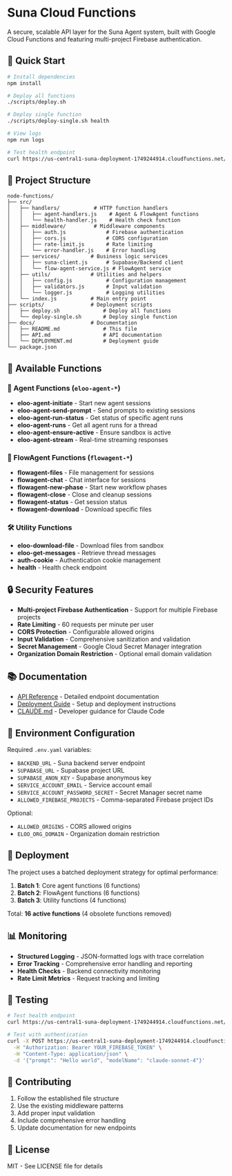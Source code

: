 # Suna Cloud Functions

A secure, scalable API layer for the Suna Agent system, built with Google Cloud Functions and featuring multi-project Firebase authentication.

## 🚀 Quick Start

```bash
# Install dependencies
npm install

# Deploy all functions
./scripts/deploy.sh

# Deploy single function
./scripts/deploy-single.sh health

# View logs
npm run logs

# Test health endpoint
curl https://us-central1-suna-deployment-1749244914.cloudfunctions.net/health
```

## 📁 Project Structure

```
node-functions/
├── src/
│   ├── handlers/           # HTTP function handlers
│   │   ├── agent-handlers.js    # Agent & FlowAgent functions
│   │   └── health-handler.js    # Health check function
│   ├── middleware/         # Middleware components
│   │   ├── auth.js             # Firebase authentication
│   │   ├── cors.js             # CORS configuration
│   │   ├── rate-limit.js       # Rate limiting
│   │   └── error-handler.js    # Error handling
│   ├── services/          # Business logic services
│   │   ├── suna-client.js      # Supabase/Backend client
│   │   └── flow-agent-service.js # FlowAgent service
│   ├── utils/             # Utilities and helpers
│   │   ├── config.js           # Configuration management
│   │   ├── validators.js       # Input validation
│   │   └── logger.js           # Logging utilities
│   └── index.js           # Main entry point
├── scripts/               # Deployment scripts
│   ├── deploy.sh              # Deploy all functions
│   └── deploy-single.sh       # Deploy single function
├── docs/                  # Documentation
│   ├── README.md              # This file
│   ├── API.md                 # API documentation
│   └── DEPLOYMENT.md          # Deployment guide
└── package.json
```

## 🔌 Available Functions

### 🤖 Agent Functions (`eloo-agent-*`)
- **eloo-agent-initiate** - Start new agent sessions
- **eloo-agent-send-prompt** - Send prompts to existing sessions
- **eloo-agent-run-status** - Get status of specific agent runs
- **eloo-agent-runs** - Get all agent runs for a thread
- **eloo-agent-ensure-active** - Ensure sandbox is active
- **eloo-agent-stream** - Real-time streaming responses

### 🔄 FlowAgent Functions (`flowagent-*`)
- **flowagent-files** - File management for sessions
- **flowagent-chat** - Chat interface for sessions
- **flowagent-new-phase** - Start new workflow phases
- **flowagent-close** - Close and cleanup sessions
- **flowagent-status** - Get session status
- **flowagent-download** - Download specific files

### 🛠️ Utility Functions
- **eloo-download-file** - Download files from sandbox
- **eloo-get-messages** - Retrieve thread messages
- **auth-cookie** - Authentication cookie management
- **health** - Health check endpoint

## 🔒 Security Features

- **Multi-project Firebase Authentication** - Support for multiple Firebase projects
- **Rate Limiting** - 60 requests per minute per user
- **CORS Protection** - Configurable allowed origins
- **Input Validation** - Comprehensive sanitization and validation
- **Secret Management** - Google Cloud Secret Manager integration
- **Organization Domain Restriction** - Optional email domain validation

## 📚 Documentation

- [API Reference](./API.md) - Detailed endpoint documentation
- [Deployment Guide](./DEPLOYMENT.md) - Setup and deployment instructions
- [CLAUDE.md](../CLAUDE.md) - Developer guidance for Claude Code

## 🔧 Environment Configuration

Required `.env.yaml` variables:
- `BACKEND_URL` - Suna backend server endpoint
- `SUPABASE_URL` - Supabase project URL
- `SUPABASE_ANON_KEY` - Supabase anonymous key
- `SERVICE_ACCOUNT_EMAIL` - Service account email
- `SERVICE_ACCOUNT_PASSWORD_SECRET` - Secret Manager secret name
- `ALLOWED_FIREBASE_PROJECTS` - Comma-separated Firebase project IDs

Optional:
- `ALLOWED_ORIGINS` - CORS allowed origins
- `ELOO_ORG_DOMAIN` - Organization domain restriction

## 🚀 Deployment

The project uses a batched deployment strategy for optimal performance:

1. **Batch 1**: Core agent functions (6 functions)
2. **Batch 2**: FlowAgent functions (6 functions)  
3. **Batch 3**: Utility functions (4 functions)

Total: **16 active functions** (4 obsolete functions removed)

## 📊 Monitoring

- **Structured Logging** - JSON-formatted logs with trace correlation
- **Error Tracking** - Comprehensive error handling and reporting
- **Health Checks** - Backend connectivity monitoring
- **Rate Limit Metrics** - Request tracking and limiting

## 🧪 Testing

```bash
# Test health endpoint
curl https://us-central1-suna-deployment-1749244914.cloudfunctions.net/health

# Test with authentication
curl -X POST https://us-central1-suna-deployment-1749244914.cloudfunctions.net/eloo-agent-initiate \
  -H "Authorization: Bearer YOUR_FIREBASE_TOKEN" \
  -H "Content-Type: application/json" \
  -d '{"prompt": "Hello world", "modelName": "claude-sonnet-4"}'
```

## 🤝 Contributing

1. Follow the established file structure
2. Use the existing middleware patterns
3. Add proper input validation
4. Include comprehensive error handling
5. Update documentation for new endpoints

## 📄 License

MIT - See LICENSE file for details